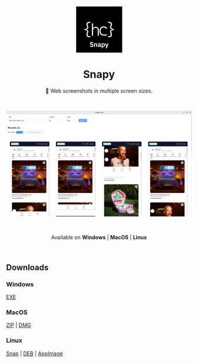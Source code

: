 <p align="center">
<img src="/assets/snapy.png" style="width:125px;" />
</p>

<h1 align="center">Snapy</h1>

<p align="center">
 📸 Web screenshots in multiple screen sizes.
</p>

<br>

<p align="center">
<img src="/assets/screenshot-1.png" style="width:825px;" />
</p>

<br>

<p align="center">
<span>Available on</span> 
<b>Windows</b> |
<b>MacOS</b> |
<b>Linux</b>
</p>

<br>

## Downloads

### Windows

[EXE](https://github.com/lamualfa/snapy/releases/download/v1.0.0/snapy-1.0.0-setup.exe)

### MacOS

[ZIP](https://github.com/lamualfa/snapy/releases/download/v1.0.0/snapy-1.0.0-mac.zip) | [DMG](https://github.com/lamualfa/snapy/releases/download/v1.0.0/snapy-1.0.0.dmg)

### Linux

[Snap](https://github.com/lamualfa/snapy/releases/download/v1.0.0/snapy_1.0.0_amd64.snap) | [DEB](https://github.com/lamualfa/snapy/releases/download/v1.0.0/snapy_1.0.0_amd64.deb) | [AppImage](https://github.com/lamualfa/snapy/releases/download/v1.0.0/snapy-1.0.0.AppImage)
